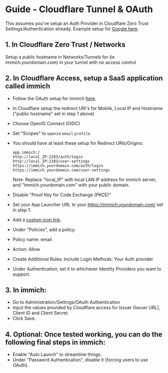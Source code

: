 # Guide - Cloudflare Tunnel & OAuth

This assumes you've setup an Auth Provider in Cloudflare Zero Trust Settings/Authentication already. Example setup for [Google here](https://developers.cloudflare.com/cloudflare-one/identity/idp-integration/google/).

## 1. In Cloudflare Zero Trust / Networks
Setup a public hostname in Networks/Tunnels for (ie immich.yourdomain.com) in your tunnel with no access control

## 2. In Cloudflare Access, setup a SaaS application called immich
- Follow the OAuth setup for immich [here](https://immich.app/docs/administration/oauth/#prerequisites).
- In Cloudflare setup the redirect URI's for Mobile, Local IP and Hostname ("public hostname" set in step 1 above)
 - Choose OpenID Connect (OIDC)
 - Set "Scopes" to `openid` `email` `profile`
 - You should have at least these setup for Redirect URIs/Origins:
   ```
   app.immich:/
   http://local_IP:2283/auth/login
   http://local_IP:2283/user-settings
   https://immich.yourdomain.com/auth/login
   https://immich.yourdomain.com/user-settings
   ```
   Note: Replace "local_IP" with local LAN IP address for immich server, and "immich.yourdomain.com" with your public domain.

- Disable "Proof Key for Code Exchange (PKCE)"
- Set your App Launcher URL to your https://immich.yourdomain.com/ set in step 1.
- Add a [custom icon link](https://raw.githubusercontent.com/immich-app/immich/main/design/immich-logo.png).
- Under "Policies", add a policy:
 - Policy name: email
 - Action: Allow
 - Create Additional Rules: Include Login Methods: Your Auth provider
- Under Authentication, set it to whichever Identity Providers you want to support.

## 3. In immich:
- Go to Administration/Settings/OAuth Authentication
- Input the values provided by Cloudflare access for Issuer (Issuer URL), Client ID and Client Secret.
- Click Save.

## 4. Optional: Once tested working, you can do the following final steps in immich:
- Enable "Auto Launch" to streamline things.
- Under "Password Authentication", disable it (forcing users to use OAuth).

